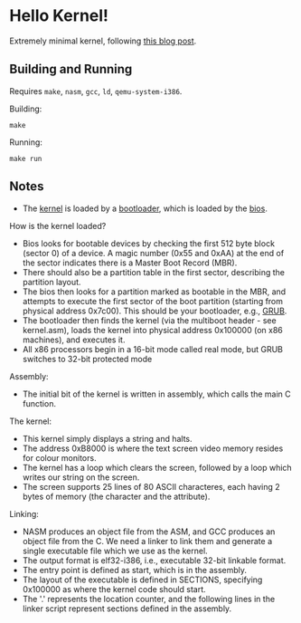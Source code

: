 # Hello Kernel!

Extremely minimal kernel, following [this blog post](https://computers-art.medium.com/writing-a-basic-kernel-6479a495b713).

## Building and Running

Requires `make`, `nasm`, `gcc`, `ld`, `qemu-system-i386`.

Building:
```
make
```

Running:
```
make run
```
## Notes

- The [kernel](https://en.wikipedia.org/wiki/Kernel_(operating_system)) is loaded by a [bootloader](https://en.wikipedia.org/wiki/Bootloader), which is loaded by the [bios](https://en.wikipedia.org/wiki/BIOS).

How is the kernel loaded?
- Bios looks for bootable devices by checking the first 512 byte block (sector 0) of a device. A magic number (0x55 and 0xAA) at the end of the sector indicates there is a Master Boot Record (MBR).
- There should also be a partition table in the first sector, describing the partition layout.
- The bios then looks for a partition marked as bootable in the MBR, and attempts to execute the first sector of the boot partition (starting from physical address 0x7c00). This should be your bootloader, e.g., [GRUB](https://en.wikipedia.org/wiki/GNU_GRUB).
- The bootloader then finds the kernel (via the multiboot header - see kernel.asm), loads the kernel into physical address 0x100000 (on x86 machines), and executes it.
- All x86 processors begin in a 16-bit mode called real mode, but GRUB switches to 32-bit protected mode

Assembly:
- The initial bit of the kernel is written in assembly, which calls the main C function.

The kernel:
- This kernel simply displays a string and halts.
- The address 0xB8000 is where the text screen video memory resides for colour monitors.
- The kernel has a loop which clears the screen, followed by a loop which writes our string on the screen.
- The screen supports 25 lines of 80 ASCII characteres, each having 2 bytes of memory (the character and the attribute). 

Linking:
- NASM produces an object file from the ASM, and GCC produces an object file from the C. We need a linker to link them and generate a single executable file which we use as the kernel.
- The output format is elf32-i386, i.e., executable 32-bit linkable format.
- The entry point is defined as start, which is in the assembly.
- The layout of the executable is defined in SECTIONS, specifying 0x100000 as where the kernel code should start.
- The '.' represents the location counter, and the following lines in the linker script represent sections defined in the assembly.

